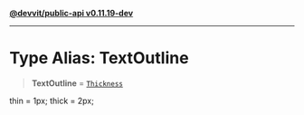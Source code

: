 [**@devvit/public-api v0.11.19-dev**](../../../../../../README.md)

---

# Type Alias: TextOutline

> **TextOutline** = [`Thickness`](Thickness.md)

thin = 1px;
thick = 2px;
